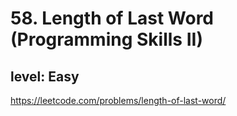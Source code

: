 # 58. Length of Last Word (Programming Skills II)
## level: Easy

https://leetcode.com/problems/length-of-last-word/
